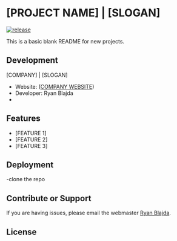 <!-- Just fill in the brackets -->
# [PROJECT NAME] | [SLOGAN]

[![release](https://img.shields.io/badge/release-v0.0-red.svg?style=flat-square)]()

This is a basic blank README for new projects.

Development
-----------
[COMPANY] | [SLOGAN]

- Website: ([COMPANY WEBSITE](#))
- Developer: Ryan Blajda
- 
Features
--------

- [FEATURE 1]
- [FEATURE 2]
- [FEATURE 3]

Deployment
----------

-clone the repo

Contribute or Support
---------------------

If you are having issues, please email the webmaster [Ryan Blajda](mailto:rblajda@ccsnewengland.com).

License
-------
